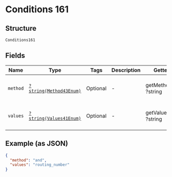 
# Conditions 161

## Structure

`Conditions161`

## Fields

| Name | Type | Tags | Description | Getter | Setter |
|  --- | --- | --- | --- | --- | --- |
| `method` | [`?string(Method43Enum)`](../../doc/models/method-43-enum.md) | Optional | - | getMethod(): ?string | setMethod(?string method): void |
| `values` | [`?string(Values41Enum)`](../../doc/models/values-41-enum.md) | Optional | - | getValues(): ?string | setValues(?string values): void |

## Example (as JSON)

```json
{
  "method": "and",
  "values": "routing_number"
}
```

